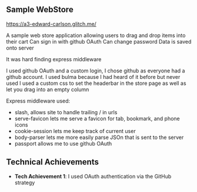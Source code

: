 ## Sample WebStore
https://a3-edward-carlson.glitch.me/ 

A sample web store application allowing users to drag and drop items into their cart
Can sign in with github OAuth
Can change password
Data is saved onto server

It was hard finding express middleware

I used github OAuth and a custom login, I chose github as everyone had a github account.
I used bulma because I had heard of it before but never used
I used a custom css to set the headerbar in the store page as well as let you drag into an empty column

Express middleware used:
- slash, allows site to handle trailing / in urls
- serve-favicon lets me serve a favicon for tab, bookmark, and phone icons
- cookie-session lets me keep track of current user
- body-parser lets me more easily parse JSOn that is sent to the server
- passport allows me to use github OAuth

## Technical Achievements
- **Tech Achievement 1**: I used OAuth authentication via the GitHub strategy